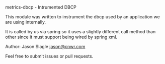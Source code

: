 metrics-dbcp - Intrumented DBCP

This module was written to instrument the dbcp used by an application we are using internally.

It is called by us via spring so it uses a slightly different call method than other since
it must support being wired by spring xml.

Author: Jason Slagle <jason@cnwr.com>

Feel free to submit issues or pull requests.
